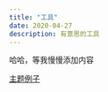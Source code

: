 ```yaml
---
title: "工具"
date: 2020-04-27
description: 有意思的工具
---
```


哈哈，等我慢慢添加内容

[主题例子](https://github.com/flysnow-org/maupassant-hugo/tree/master/exampleSite)

